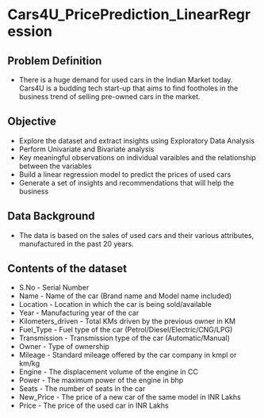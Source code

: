 # Cars4U_PricePrediction_LinearRegression

## Problem Definition

- There is a huge demand for used cars in the Indian Market today. Cars4U is a budding tech start-up that aims to find footholes in the business trend of selling pre-owned cars in the market.

## Objective

- Explore the dataset and extract insights using Exploratory Data Analysis
- Perform Univariate and Bivariate analysis
- Key meaningful observations on individual varaibles and the relationship between the variables
- Build a linear regression model to predict the prices of used cars
- Generate a set of insights and recommendations that will help the business

## Data Background

- The data is based on the sales of used cars and their various attributes, manufactured in the past 20 years.

## Contents of the dataset

- S.No - Serial Number
- Name - Name of the car (Brand name and Model name included)
- Location - Location in which the car is being sold/available
- Year - Manufacturing year of the car
- Kilometers_driven - Total KMs driven by the previous owner in KM
- Fuel_Type - Fuel type of the car (Petrol/Diesel/Electric/CNG/LPG)
- Transmission - Transmission type of the car (Automatic/Manual)
- Owner - Type of ownership
- Mileage - Standard mileage offered by the car company in kmpl or km/kg
- Engine - The displacement volume of the engine in CC
- Power - The maximum power of the engine in bhp
- Seats - The number of seats in the car
- New_Price - The price of a new car of the same model in INR Lakhs
- Price - The price of the used car in INR Lakhs

